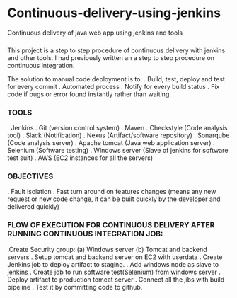 # Continuous-delivery-using-jenkins
Continuous delivery of java web app using jenkins and tools

### 
This project is a step to step procedure of continuous delivery with jenkins and other tools. I had previously written an a step to step procedure on continuous integration.

The solution to manual code deployment is to:
. Build, test, deploy and test for every commit
. Automated process
. Notify for every build status
. Fix code if bugs or error found instantly rather than waiting.

### TOOLS
. Jenkins
. Git (version control system)
. Maven
. Checkstyle (Code analysis tool)
. Slack (Notification)
. Nexus (Artifact/software repository)
. Sonarqube (Code analysis server)
. Apache tomcat (Java web application server)
. Selenium (Software testing)
. Windows server (Slave of jenkins for software test suit)
. AWS (EC2 instances for all the servers)

### OBJECTIVES
. Fault isolation
. Fast turn around on features changes (means any new request or new code change, it can be built quickly by the developer and delivered quickly)

### FLOW OF EXECUTION FOR CONTINUOUS DELIVERY AFTER RUNNING CONTINUOUS INTEGRATION JOB:
.Create Security group: (a) Windows server (b) Tomcat and backend servers
. Setup tomcat and backend server on EC2 with userdata
. Create Jenkins job to deploy artifact to staging.
. Add windows node as slave to jenkins
. Create job to run software test(Selenium) from windows server
. Deploy artifact to production tomcat server
. Connect all the jibs with build pipeline
. Test it by committing code to github.


